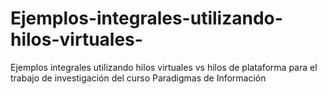 # Ejemplos-integrales-utilizando-hilos-virtuales-
Ejemplos integrales utilizando hilos virtuales vs hilos de plataforma para el trabajo de investigación del curso Paradigmas de Información
